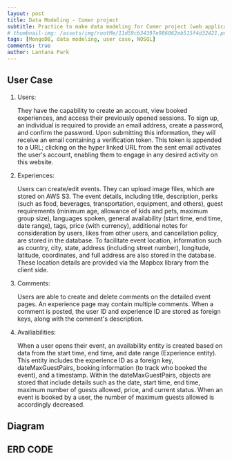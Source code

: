 ```yaml
---
layout: post
title: Data Modeling - Comer project
subtitle: Practice to make data modeling for Comer project (web application)
# thumbnail-img: /assets/img/rootMe/11d59cb34397e986062eb515f4d32421.png
tags: [MongoDB, data modeling, user case, NOSQL]
comments: true
author: Lantana Park
---
```


## User Case

1. Users:

    They have the capability to create an account, view booked experiences, and access their previously opened sessions. To sign up, an individual is required to provide an email address, create a password, and confirm the password. Upon submitting this information, they will receive an email containing a verification token. This token is appended to a URL; clicking on the hyper linked URL from the sent email activates the user's account, enabling them to engage in any desired activity on this website.

2. Experiences:

    Users can create/edit events. They can upload image files, which are stored on AWS S3. The event details, including title, description, perks (such as food, beverages, transportation, equipment, and others), guest requirements (minimum age, allowance of kids and pets, maximum group size), languages spoken, general availability (start time, end time, date range), tags, price (with currency), additional notes for consideration by users, likes from other users, and cancellation policy, are stored in the database. To facilitate event location, information such as country, city, state, address (including street number), longitude, latitude, coordinates, and full address are also stored in the database. These location details are provided via the Mapbox library from the client side.

3. Comments:

    Users are able to create and delete comments on the detailed event pages. An experience page may contain multiple comments. When a comment is posted, the user ID and experience ID are stored as foreign keys, along with the comment's description.

4. Availiabilities:

    When a user opens their event, an availability entity is created based on data from the start time, end time, and date range (Experience entity). This entity includes the experience ID as a foreign key, dateMaxGuestPairs, booking information (to track who booked the event), and a timestamp. Within the dateMaxGuestPairs, objects are stored that include details such as the date, start time, end time, maximum number of guests allowed, price, and current status. When an event is booked by a user, the number of maximum guests allowed is accordingly decreased.

## Diagram

## ERD CODE
